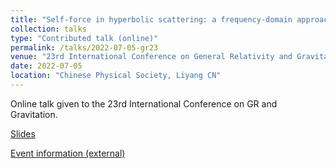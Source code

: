 ```yaml
---
title: "Self-force in hyperbolic scattering: a frequency-domain approach"
collection: talks
type: "Contributed talk (online)"
permalink: /talks/2022-07-05-gr23
venue: "23rd International Conference on General Relativity and Gravitation"
date: 2022-07-05
location: "Chinese Physical Society, Liyang CN"
---
```


Online talk given to the 23rd International Conference on GR and Gravitation.

[Slides](../files/gr23.pdf)

[Event information (external)](http://gr23beijing.com/)
